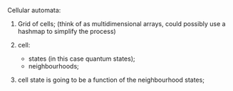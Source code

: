 Cellular automata:

1. Grid of cells; (think of as multidimensional arrays, could possibly use a hashmap to simplify the process)

2. cell:
   - states (in this case quantum states);
   - neighbourhoods;

3. cell state is going to be a function of the neighbourhood states;